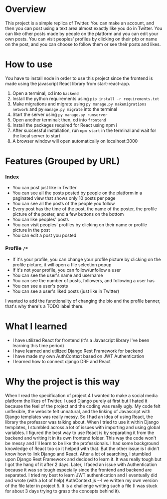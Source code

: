 # Overview

This project is a simple replica of Twitter. You can make an account, and then you can post using a text area almost exactly like you do in Twitter. You can like other posts made by people on the platform and you can edit your own posts. You can visit peoples' profiles by clicking on their pfp or name on the post, and you can choose to follow them or see their posts and likes.

# How to use

You have to install node in order to use this project since the frontend is made using the javascript React library from start-react-app.

1. Open a terminal, cd into `backend`
2. Install the python requirements using `pip install -r requirements.txt`
3. Make migrations and migrate using `py manage.py makemigrations network` and py `manage.py migrate` into the terminal
4. Start the server using `py manage.py runserver`
5. Open another terminal; then, cd into `frontend`
6. Install the packages required for React using npm i
7. After successful installation, run `npm start` in the terminal and wait for the local server to start
8. A browser window will open automatically on localhost:3000

# Features (Grouped by URL)

### Index

- You can post just like in Twitter
- You can see all the posts posted by people on the platform in a paginated view that shows only 10 posts per page
- You can see all the posts of the people you follow
- Every post has the time of the post, the name of the poster, the profile picture of the poster, and a few buttons on the bottom
- You can like peoples' posts
- You can visit peoples' profiles by clicking on their name or profile picture in the post
- You can edit a post you posted

### Profile `/*`

- If it's your profile, you can change your profile picture by clicking on the profile picture, it will open a file selection popup
- If it's not your profile, you can follow/unfollow a user
- You can see the user's name and username
- You can see the number of posts, followers, and following a user has
- You can see a user's posts
- You can see a user's liked posts (just like in Twitter)

I wanted to add the functionality of changing the bio and the profile banner, that's why there's a TODO label there.

# What I learned

- I have utilized React for frontend (it's a Javascript library I've been learning this time period)
- I have learned and utilized Django Rest Framework for backend
- I have made my own AuthContext based on JWT Authentication
- I learned how to connect django DRF and React

# Why the project is this way

When I read the specification of project 4 I wanted to make a social media platform the likes of Twitter. I used Django purely at first but I hated it because the feel of the project and the coding was really ugly. My code felt unflexible, the website felt unnatural, and the linking of Javascript with Django templates was really messy. So I had an idea of using React, the library the professor was talking about. When I tried to use it within Django templates, I stumbled across a lot of issues with importing and using global variables. I figured the best way to use React is by separating it from the backend and writing it in its own frontend folder. This way the code won't be messy and I'll learn to be like the professionals. I had some background knowledge of React too so it helped with that. But the other issue is I didn't know how to link Django and React. After a lot of searching, I stumbled upon Django Rest Framework and decided to learn it. It was really tough but I got the hang of it after 2 days. Later, I faced an issue with Authentication because it was so tough especially since the frontend and backend are separated. I tried my best to learn JWT authentication and I eventually did and wrote (with a lot of help) AuthContext.js --I've written my own version of the file later in project 5. It is a challenge writing such a file (I was stuck for about 3 days trying to grasp the concepts behind it).
